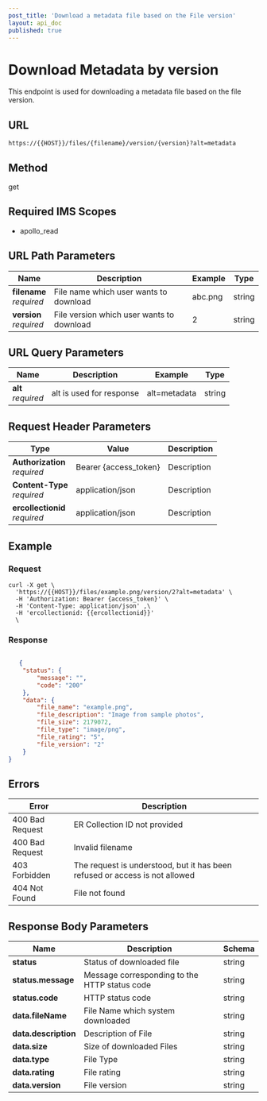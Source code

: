 ```yaml
---
post_title: 'Download a metadata file based on the File version'
layout: api_doc
published: true
---
```


# Download Metadata by version

This endpoint is used for downloading a metadata file based on the file version.


## URL

`https://{{HOST}}/files/{filename}/version/{version}?alt=metadata`

## Method

<div class="get">get</div>

## Required IMS Scopes

* apollo_read


## URL Path Parameters

|Name|Description|Example|Type|
|---|---|---|---|
|**filename**<br>*required*|File name which user wants to download|abc.png|string|
|**version** <br>*required*|File version which user wants to download|2|string|


## URL Query Parameters

|Name|Description|Example|Type|
|---|---|---|---|
|**alt**<br>*required*|alt is used for response|alt=metadata|string|

## Request Header Parameters

|Type|Value|Description|
|---|---|---|
|**Authorization** <br>*required*|Bearer {access_token}|Description|
|**Content-Type** <br>*required*|application/json|Description|
|**ercollectionid** <br>*required*|application/json|Description|

## Example

### Request

```shell
curl -X get \
  'https://{{HOST}}/files/example.png/version/2?alt=metadata' \
  -H 'Authorization: Bearer {access_token}' \
  -H 'Content-Type: application/json' ,\
  -H 'ercollectionid: {{ercollectionid}}'
  \
```

### Response

```json

   {
    "status": {
        "message": "",
        "code": "200"
    },
    "data": {
        "file_name": "example.png",
        "file_description": "Image from sample photos",
        "file_size": 2179072,
        "file_type": "image/png",
        "file_rating": "5",
        "file_version": "2"
    }
}

```
## Errors

|Error|Description|
|---|---|
|400 Bad Request|ER Collection ID not provided|
|400 Bad Request|Invalid filename|
|403 Forbidden|The request is understood, but it has been refused or access is not allowed|
|404 Not Found|File not found|

## Response Body Parameters

|Name|Description|Schema|
|---|---|---|
| **status**|Status of downloaded file|string|
| **status.message**|Message corresponding to the HTTP status code |string|
| **status.code**|HTTP status code |string|
| **data.fileName**|File Name which system downloaded|string|
| **data.description**|Description of File|string|
| **data.size**|Size of downloaded Files|string|
| **data.type**|File Type|string|
| **data.rating**|File rating|string|
| **data.version**|File version|string|
